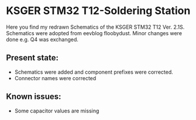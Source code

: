 # KSGER STM32 T12-Soldering Station

Here you find my redrawn Schematics of the KSGER STM32 T12 Ver. 2.1S.
Schematics were adopted from eevblog floobydust. Minor changes were done
e.g. Q4 was exchanged. 

## Present state:
- Schematics were added and component prefixes were corrected.
- Connector names were corrected 

 
## Known issues:
- Some capacitor values are missing
